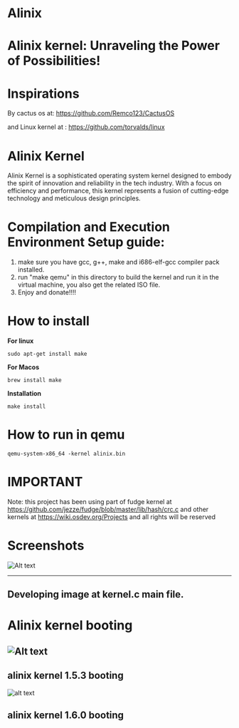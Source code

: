 # Alinix

# Alinix kernel: Unraveling the Power of Possibilities!
# Inspirations  

By cactus os at: https://github.com/Remco123/CactusOS 



and Linux kernel at : https://github.com/torvalds/linux
# Alinix Kernel
Alinix Kernel is a sophisticated operating system kernel designed to embody the spirit of innovation and reliability in the tech industry. With a focus on efficiency and performance, this kernel represents a fusion of cutting-edge technology and meticulous design principles.


# Compilation  and Execution Environment Setup guide:
1. make sure you have  gcc, g++, make and i686-elf-gcc compiler pack installed.
2. run "make qemu" in this directory to build the kernel and run it in the virtual machine, you also get the related ISO file.
3. Enjoy and donate!!!!

# How to install

**For linux**
```
sudo apt-get install make
```

**For Macos**
```
brew install make
```

**Installation**
```
make install
```

# How to run in qemu
```
qemu-system-x86_64 -kernel alinix.bin
```


# IMPORTANT
Note: this project has been using part of fudge kernel at https://github.com/jezze/fudge/blob/master/lib/hash/crc.c and other kernels at https://wiki.osdev.org/Projects and all rights will be reserved

# Screenshots


![Alt text](images/ScreenKernel.png)

------------------------------------------------------------
**Developing image at kernel.c main file.**
------------------------------------------------------------


# Alinix kernel booting 
![Alt text](boot.png)
------------------------------------------------------------
**alinix kernel 1.5.3 booting**
------------------------------------------------------------

![alt text](pictures/newKernel.png)

**alinix kernel 1.6.0 booting**
------------------------------------------------------------

